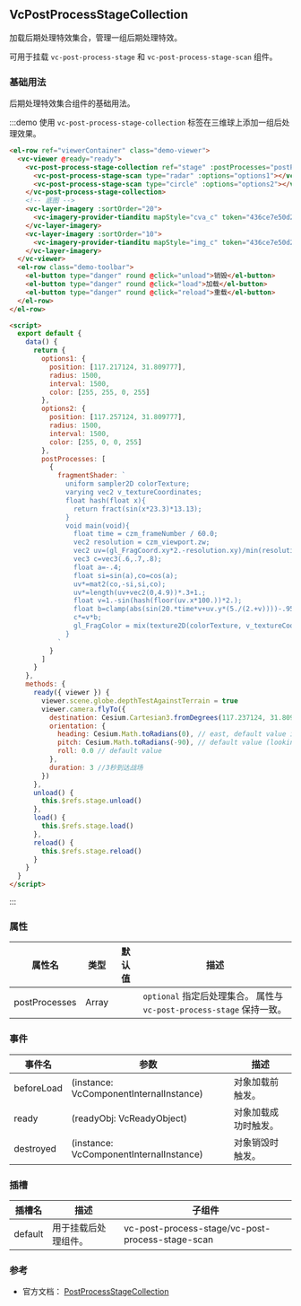 ## VcPostProcessStageCollection

加载后期处理特效集合，管理一组后期处理特效。

可用于挂载 `vc-post-process-stage` 和 `vc-post-process-stage-scan` 组件。

### 基础用法

后期处理特效集合组件的基础用法。

:::demo 使用 `vc-post-process-stage-collection` 标签在三维球上添加一组后处理效果。

```html
<el-row ref="viewerContainer" class="demo-viewer">
  <vc-viewer @ready="ready">
    <vc-post-process-stage-collection ref="stage" :postProcesses="postProcesses">
      <vc-post-process-stage-scan type="radar" :options="options1"></vc-post-process-stage-scan>
      <vc-post-process-stage-scan type="circle" :options="options2"></vc-post-process-stage-scan>
    </vc-post-process-stage-collection>
    <!-- 底图 -->
    <vc-layer-imagery :sortOrder="20">
      <vc-imagery-provider-tianditu mapStyle="cva_c" token="436ce7e50d27eede2f2929307e6b33c0"></vc-imagery-provider-tianditu>
    </vc-layer-imagery>
    <vc-layer-imagery :sortOrder="10">
      <vc-imagery-provider-tianditu mapStyle="img_c" token="436ce7e50d27eede2f2929307e6b33c0"></vc-imagery-provider-tianditu>
    </vc-layer-imagery>
  </vc-viewer>
  <el-row class="demo-toolbar">
    <el-button type="danger" round @click="unload">销毁</el-button>
    <el-button type="danger" round @click="load">加载</el-button>
    <el-button type="danger" round @click="reload">重载</el-button>
  </el-row>
</el-row>

<script>
  export default {
    data() {
      return {
        options1: {
          position: [117.217124, 31.809777],
          radius: 1500,
          interval: 1500,
          color: [255, 255, 0, 255]
        },
        options2: {
          position: [117.257124, 31.809777],
          radius: 1500,
          interval: 1500,
          color: [255, 0, 0, 255]
        },
        postProcesses: [
          {
            fragmentShader: `
              uniform sampler2D colorTexture;
              varying vec2 v_textureCoordinates;
              float hash(float x){
                return fract(sin(x*23.3)*13.13);
              }
              void main(void){
                float time = czm_frameNumber / 60.0;
                vec2 resolution = czm_viewport.zw;
                vec2 uv=(gl_FragCoord.xy*2.-resolution.xy)/min(resolution.x,resolution.y);
                vec3 c=vec3(.6,.7,.8);
                float a=-.4;
                float si=sin(a),co=cos(a);
                uv*=mat2(co,-si,si,co);
                uv*=length(uv+vec2(0,4.9))*.3+1.;
                float v=1.-sin(hash(floor(uv.x*100.))*2.);
                float b=clamp(abs(sin(20.*time*v+uv.y*(5./(2.+v))))-.95,0.,1.)*20.;
                c*=v*b;
                gl_FragColor = mix(texture2D(colorTexture, v_textureCoordinates), vec4(c,1), 0.5);
              }
            `
          }
        ]
      }
    },
    methods: {
      ready({ viewer }) {
        viewer.scene.globe.depthTestAgainstTerrain = true
        viewer.camera.flyTo({
          destination: Cesium.Cartesian3.fromDegrees(117.237124, 31.809777, 10000.0),
          orientation: {
            heading: Cesium.Math.toRadians(0), // east, default value is 0.0 (north) //东西南北朝向
            pitch: Cesium.Math.toRadians(-90), // default value (looking down)  //俯视仰视视觉
            roll: 0.0 // default value
          },
          duration: 3 //3秒到达战场
        })
      },
      unload() {
        this.$refs.stage.unload()
      },
      load() {
        this.$refs.stage.load()
      },
      reload() {
        this.$refs.stage.reload()
      }
    }
  }
</script>
```

:::

### 属性

| 属性名        | 类型  | 默认值 | 描述                                                                  |
| ------------- | ----- | ------ | --------------------------------------------------------------------- |
| postProcesses | Array |        | `optional` 指定后处理集合。 属性与 `vc-post-process-stage` 保持一致。 |

### 事件

| 事件名     | 参数                                    | 描述                 |
| ---------- | --------------------------------------- | -------------------- |
| beforeLoad | (instance: VcComponentInternalInstance) | 对象加载前触发。     |
| ready      | (readyObj: VcReadyObject)               | 对象加载成功时触发。 |
| destroyed  | (instance: VcComponentInternalInstance) | 对象销毁时触发。     |

### 插槽

<!-- prettier-ignore -->
| 插槽名 | 描述 | 子组件 |
| ---- | ----------- | ------- |
| default | 用于挂载后处理组件。 | vc-post-process-stage/vc-post-process-stage-scan |

### 参考

- 官方文档： [PostProcessStageCollection](https://cesium.com/docs/cesiumjs-ref-doc/PostProcessStageCollection.html)
